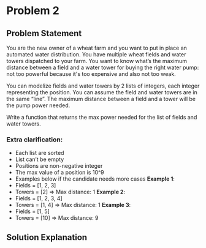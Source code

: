 # Problem 2

## Problem Statement
You are the new owner of a wheat farm and you want to put in place an automated water distribution.
You have multiple wheat fields and water towers dispatched to your farm.
You want to know what’s the maximum distance between a field and a water tower for buying the right water pump: not too powerful because it's too expensive and also not too weak.

You can modelize fields and water towers by 2 lists of integers, each integer representing the position.
You can assume the field and water towers are in the same “line”. The maximum distance between a field and a tower will be the pump power needed.

Write a function that returns the max power needed for the list of fields and water towers.

### Extra clarification:
- Each list are sorted
- List can’t be empty
- Positions are non-negative integer
- The max value of a position is 10^9
- Examples below if the candidate needs more cases
**Example 1**:
- Fields = [1, 2, 3]
- Towers = [2] => Max distance: 1
**Example 2**:
- Fields = [1, 2, 3, 4]
- Towers = [1, 4] => Max distance: 1
**Example 3**:
- Fields = [1, 5]
- Towers = [10] => Max distance: 9

## Solution Explanation